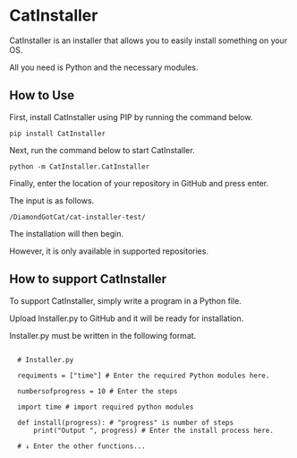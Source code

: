 # CatInstaller
CatInstaller is an installer that allows you to easily install something on your OS.

All you need is Python and the necessary modules.

## How to Use
First, install CatInstaller using PIP by running the command below.
```
pip install CatInstaller
```
Next, run the command below to start CatInstaller.
```
python -m CatInstaller.CatInstaller
```
Finally, enter the location of your repository in GitHub and press enter.

The input is as follows.
```
/DiamondGotCat/cat-installer-test/
```
The installation will then begin.

However, it is only available in supported repositories.

## How to support CatInstaller


To support CatInstaller, simply write a program in a Python file.

Upload Installer.py to GitHub and it will be ready for installation.

Installer.py must be written in the following format.

```

  # Installer.py

  requiments = ["time"] # Enter the required Python modules here.

  numbersofprogress = 10 # Enter the steps

  import time # import required python modules

  def install(progress): # "progress" is number of steps
      print("Output ", progress) # Enter the install process here.

  # ↓ Enter the other functions...

```
